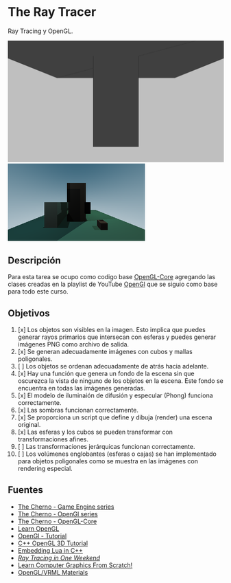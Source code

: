 # The Ray Tracer
Ray Tracing y OpenGL.

![SS](OpenGL/OpenGL-Sandbox/outputs/screenshot.png)
![RT](OpenGL/OpenGL-Sandbox/outputs/SceneRT.png)

## Descripción
Para esta tarea se ocupo como codigo base [OpenGL-Core](https://github.com/TheCherno/OpenGL) agregando las clases creadas en la playlist de YouTube [OpenGl](https://www.youtube.com/playlist?list=PLlrATfBNZ98foTJPJ_Ev03o2oq3-GGOS2) que se siguio como base para todo este curso.

## Objetivos
1. [x] Los objetos son visibles en la imagen. Esto implica que puedes generar rayos primarios que intersecan con esferas y puedes generar imágenes PNG como archivo de salida.
2. [x] Se generan adecuadamente imágenes con cubos y mallas poligonales.
3. [ ] Los objetos se ordenan adecuadamente de atrás hacia adelante.
4. [x] Hay una función que genera un fondo de la escena sin que oscurezca la vista de ninguno de los objetos en la escena. Este fondo se encuentra en todas las imágenes generadas.
5. [x] El modelo de iluminaión de difusión y especular (Phong) funciona correctamente.
6. [x] Las sombras funcionan correctamente.
7. [x] Se proporciona un script que define y dibuja (render) una escena original.
8. [x] Las esferas y los cubos se pueden transformar con transformaciones afines.
9. [ ] Las transformaciones jerárquicas funcionan correctamente.
10. [ ] Los volúmenes englobantes (esferas o cajas) se han implementado para objetos poligonales como se muestra en las imágenes con rendering especial.

## Fuentes
- [The Cherno - Game Engine series](https://www.youtube.com/playlist?list=PLlrATfBNZ98dC-V-N3m0Go4deliWHPFwT)
- [The Cherno - OpenGl series](https://www.youtube.com/playlist?list=PLlrATfBNZ98foTJPJ_Ev03o2oq3-GGOS2)
- [The Cherno - OpenGL-Core](https://github.com/TheCherno/OpenGL)
- [Learn OpenGL](https://learnopengl.com)
- [OpenGl - Tutorial](http://www.opengl-tutorial.org/es/)
- [C++ OpenGL 3D Tutorial](https://www.youtube.com/playlist?list=PL6xSOsbVA1eYSZTKBxnoXYboy7wc4yg-Z)
- [Embedding Lua in C++](https://www.youtube.com/watch?v=4l5HdmPoynw)
- [_Ray Tracing in One Weekend_](https://raytracing.github.io/books/RayTracingInOneWeekend.html)
- [Learn Computer Graphics From Scratch!](https://www.scratchapixel.com/index.php?redirect)
- [OpenGL/VRML Materials](http://devernay.free.fr/cours/opengl/materials.html)
